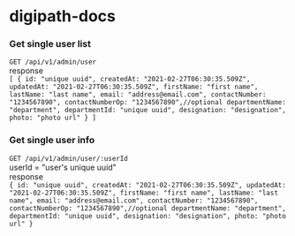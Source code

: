 # digipath-docs

### Get single user list

``GET /api/v1/admin/user``</br>
response</br>
``[
{
id: "unique uuid",
createdAt: "2021-02-27T06:30:35.509Z",
updatedAt: "2021-02-27T06:30:35.509Z",
firstName: "first name",
lastName: "last name",
email: "address@email.com",
contactNumber: "1234567890",
contactNumberOp: "1234567890",//optional
departmentName: "department",
departmentId: "unique uuid",
designation: "designation",
photo: "photo url"
}
]``

### Get single user info



``GET /api/v1/admin/user/:userId``</br>
userId = "user's unique uuid"</br>
response</br>
``{
id: "unique uuid",
createdAt: "2021-02-27T06:30:35.509Z",
updatedAt: "2021-02-27T06:30:35.509Z",
firstName: "first name",
lastName: "last name",
email: "address@email.com",
contactNumber: "1234567890",
contactNumberOp: "1234567890",//optional
departmentName: "department",
departmentId: "unique uuid",
designation: "designation",
photo: "photo url"
}``
